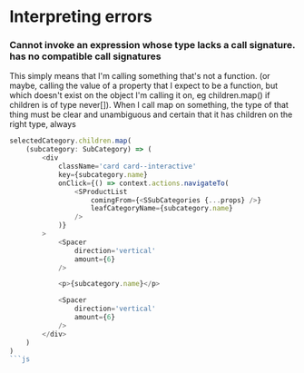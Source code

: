 # Interpreting errors

### Cannot invoke an expression whose type lacks a call signature. has no compatible call signatures

This simply means that I'm calling something that's not a function. (or maybe, calling the value of a property that I expect to be a function, but which doesn't exist on the object I'm calling it on, eg children.map() if children is of type never[]). When I call map on something, the type of that thing must be clear and unambiguous and certain that it has children on the right type, always

```js
selectedCategory.children.map(                                                     
    (subcategory: SubCategory) => (
        <div
            className='card card--interactive'
            key={subcategory.name}
            onClick={() => context.actions.navigateTo(
                <SProductList 
                    comingFrom={<SSubCategories {...props} />}
                    leafCategoryName={subcategory.name}
                />
            )}
        >
            <Spacer 
                direction='vertical'
                amount={6}
            />

            <p>{subcategory.name}</p>

            <Spacer 
                direction='vertical'
                amount={6}
            />
        </div>  
    )
)
```js